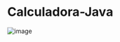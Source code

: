 # Calculadora-Java
![image](https://user-images.githubusercontent.com/75444827/228083325-0cb3cc2e-3381-492b-b9d8-17929681c36d.png)

